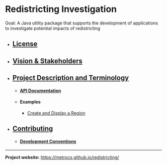 # Redistricting Investigation

Goal: A Java utility package that supports the development of applications to investigate potential impacts of redistricting

- ## [License](LICENSE)

- ## [Vision & Stakeholders](Vision.md)

- ## [Project Description and Terminology](Redistricting.md)

  - #### [API Documentation](https://metrocs.github.io/redistricting/api/index.html)
  - #### Examples
    - [Create and Display a Region](docs/examples/create_and_display_region.md)

- ## [Contributing](Contributing.md)

  - #### [Development Conventions](DevelopmentConventions.md)


___

__Project website:__ https://metrocs.github.io/redistricting/
